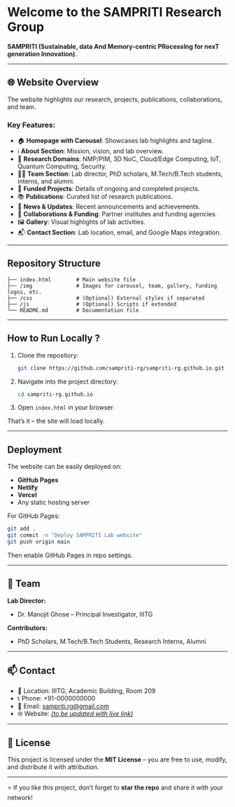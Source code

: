 # Welcome to the **SAMPRITI Research Group**

 **SAMPRITI (Sustainable, data And Memory-centric PRocessIng for nexT generation Innovation)**.

---

## 🌐 Website Overview

The website highlights our research, projects, publications, collaborations, and team.  


### Key Features:
- 🏠 **Homepage with Carousel**: Showcases lab highlights and tagline.  
- ℹ️ **About Section**: Mission, vision, and lab overview.  
- 🔬 **Research Domains**: NMP/PIM, 3D NoC, Cloud/Edge Computing, IoT, Quantum Computing, Security.  
- 👩‍🔬 **Team Section**: Lab director, PhD scholars, M.Tech/B.Tech students, interns, and alumni.  
- 📂 **Funded Projects**: Details of ongoing and completed projects.  
- 📚 **Publications**: Curated list of research publications.  
- 📰 **News & Updates**: Recent announcements and achievements.  
- 🤝 **Collaborations & Funding**: Partner institutes and funding agencies.  
- 🖼️ **Gallery**: Visual highlights of lab activities.  
- 📬 **Contact Section**: Lab location, email, and Google Maps integration.  

---



##  Repository Structure

```
├── index.html        # Main website file
├── /img              # Images for carousel, team, gallery, funding logos, etc.
├── /css              # (Optional) External styles if separated
├── /js               # (Optional) Scripts if extended
└── README.md         # Documentation file
```

---

## How to Run Locally ?

1. Clone the repository:
   ```bash
   git clone https://github.com/sampriti-rg/sampriti-rg.github.io.git
   ```

2. Navigate into the project directory:
   ```bash
   cd sampriti-rg.github.io
   ```

3. Open `index.html` in your browser.

That’s it  – the site will load locally.

---

##  Deployment

The website can be easily deployed on:
- **GitHub Pages**
- **Netlify**
- **Vercel**
- Any static hosting server

For GitHub Pages:
```bash
git add .
git commit -m "Deploy SAMPRITI Lab website"
git push origin main
```
Then enable GitHub Pages in repo settings.

---

## 👥 Team

**Lab Director:**  
- Dr. Manojit Ghose – Principal Investigator, IIITG

**Contributors:**  
- PhD Scholars, M.Tech/B.Tech Students, Research Interns, Alumni

---

## 📫 Contact

- 📍 Location: IIITG, Academic Building, Room 209  
- 📞 Phone: +91-0000000000  
- 📧 Email: [sampriti.rg@gmail.com](mailto:sampriti.rg@gmail.com)  
- 🌐 Website: *[(to be updated with live link)](https://sampriti-rg.github.io/)*  

---

## 📜 License

This project is licensed under the **MIT License** – you are free to use, modify, and distribute it with attribution.

---

⭐ If you like this project, don’t forget to **star the repo** and share it with your network!

